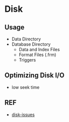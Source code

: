 # Disk

## Usage

- Data Directory
- Database Directory
  - Data and Index Files
  - Format Files (.frm)
  - Triggers

## Optimizing Disk I/O

- low seek time


## REF

- [disk-issues](https://dev.mysql.com/doc/refman/5.6/en/disk-issues.html)